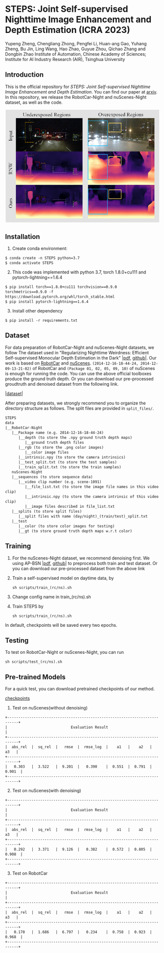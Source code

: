# STEPS: Joint Self-supervised Nighttime Image Enhancement and Depth Estimation (ICRA 2023)
Yupeng Zheng, Chengliang Zhong, Pengfei Li, Huan-ang Gao, Yuhang Zheng, Bu Jin, Ling Wang, Hao Zhao, Guyue Zhou, Qichao Zhang and Dongbin Zhao
Institute of Automation, Chinese Academy of Sciences; Institute for AI Industry Research (AIR), Tsinghua University

## Introduction

This is the official repository for *STEPS: Joint Self-supervised Nighttime Image Enhancement and Depth Estimation*. You can find our paper at [arxiv](https://arxiv.org/abs/). In this repository, we release the RobotCar-Night and nuScenes-Night dataset, as well as the code.

![image-20211002220051137](README.assets/teaser.png)

## Installation

1. Create conda environment:

```
$ conda create -n STEPS python=3.7
$ conda activate STEPS
```

2. This code was implemented with python 3.7, torch 1.8.0+cu111 and pytorch-lightning==1.6.4
```
$ pip install torch==1.8.0+cu111 torchvision==0.9.0 torchmetrics==0.9.0 -f https://download.pytorch.org/whl/torch_stable.html 
$ pip install pytorch-lightning==1.6.4
```

3. Install other dependency
```
$ pip install -r requirements.txt
```

## Dataset

For data preparation of RobotCar-Night and nuScenes-Night datasets, we follow The dataset used in "Regularizing Nighttime Weirdness: Efficient Self-supervised Monocular Depth Estimation in the Dark" |[pdf](https://arxiv.org/abs/2108.03830), [github](https://github.com/w2kun/RNW)|. Our work is based on [RobotCar](https://robotcar-dataset.robots.ox.ac.uk) and [nuScenes](https://www.nuscenes.org/nuscenes).  `(2014-12-16-18-44-24, 2014-12-09-13-21-02)` of RobotCar and `(Package 01, 02, 05, 09, 10)` of nuScenes is enough for running the code. You can use the above official toolboxes produce the ground truth depth. Or you can download our pre-processed groudtruth and denoised dataset from the following link.

|[dataset](https://drive.google.com/drive/folders/1n2WsaGtB-tRiPyee-vAYF6Cd7EZr4RGe)|


After preparing datasets, we strongly recommend you to organize the directory structure as follows. The split files are provided in `split_files/`.

```
STEPS
data
|__RobotCar-Night
   |__Package name (e.g. 2014-12-16-18-44-24)
      |__depth (to store the .npy ground truth depth maps)
         |__ground truth depth files
      |__rgb (to store the .png color images)
         |__color image files
      |__intrinsic.npy (to store the camera intrinsics)
      |__test_split.txt (to store the test samples)
      |__train_split.txt (to store the train samples)
   nuScenes-Night
   |__sequences (to store sequence data)
      |__video clip number (e.g. scene-1091)
         |__file_list.txt (to store the image file names in this video clip)
         |__intrinsic.npy (to store the camera intrinsic of this video clip)
         |__image files described in file_list.txt
   |__splits (to store split files)
      |__split files with name (day/night)_(train/test)_split.txt
   |__test
      |__color (to store color images for testing)
      |__gt (to store ground truth depth maps w.r.t color)
```

## Training
1. For the nuScenes-Night dataset, we recommend denoising first. We using AP-BSN |[pdf](https://arxiv.org/abs/2203.11799), [github](https://github.com/wooseoklee4/AP-BSN)| to preprocess both train and test dataset. Or you can download our pre-processed dataset from the above link
2. Train a self-supervised model on daytime data, by

   ```shell
   sh scripts/train_(rc/ns).sh
   ```
3. Change config name in train_(rc/ns).sh
4. Train STEPS by

   ```shell
   sh scripts/train_(rc/ns).sh
   ```

In default, checkpoints will be saved every two epochs.

## Testing
To test on RobotCar-Night or nuScenes-Night, you can run

```shell
sh scripts/test_(rc/ns).sh
```
## Pre-trained Models
For a quick test, you can download pretrained checkpoints of our method.

[checkpoints](https://drive.google.com/drive/folders/16bqgIYBDg4dd9eGFWYL6Cyp5xCs4-DbI)

1. Test on nuScenes(without denoising)
```shell
+---------------------------------------------------------------------------+
|                             Evaluation Result                             |
+---------------------------------------------------------------------------+
|  abs_rel  |  sq_rel  |   rmse  |  rmse_log  |    a1   |    a2   |    a3   |
+---------------------------------------------------------------------------+
|   0.303   |  3.522   |  9.201  |   0.390    |  0.551  |  0.791  |  0.901  |
+---------------------------------------------------------------------------+
```

2. Test on nuScenes(with denoising)
```shell
+---------------------------------------------------------------------------+
|                             Evaluation Result                             |
+---------------------------------------------------------------------------+
|  abs_rel  |  sq_rel  |   rmse  |  rmse_log  |    a1   |    a2   |    a3   |
+---------------------------------------------------------------------------+
|   0.292   |  3.371   |  9.126  |   0.382    |  0.572  |  0.805  |  0.908  |
+---------------------------------------------------------------------------+
```

3. Test on RobotCar
```shell
+---------------------------------------------------------------------------+
|                             Evaluation Result                             |
+---------------------------------------------------------------------------+
|  abs_rel  |  sq_rel  |   rmse  |  rmse_log  |    a1   |    a2   |    a3   |
+---------------------------------------------------------------------------+
|   0.170   |  1.686   |  6.797  |   0.234    |  0.758  |  0.923  |  0.968  |
+---------------------------------------------------------------------------+
```
